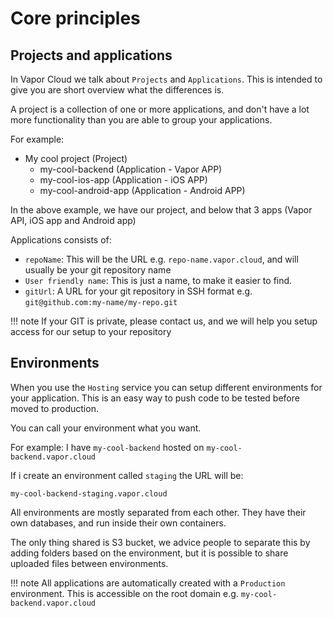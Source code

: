 # Core principles

## Projects and applications

In Vapor Cloud we talk about `Projects` and `Applications`. This is intended to give you are short overview
what the differences is.

A project is a collection of one or more applications, and don't have a lot more functionality than you are able to group your applications.

For example:

- My cool project (Project)
    - my-cool-backend (Application - Vapor APP)
    - my-cool-ios-app (Application - iOS APP)
    - my-cool-android-app (Application - Android APP)

In the above example, we have our project, and below that 3 apps (Vapor API, iOS app and Android app)

Applications consists of:

- `repoName`: This will be the URL e.g. `repo-name.vapor.cloud`, and will usually be your git repository name
- `User friendly name`: This is just a name, to make it easier to find.
- `gitUrl`: A URL for your git repository in SSH format e.g. `git@github.com:my-name/my-repo.git`

!!! note
    If your GIT is private, please contact us, and we will help you setup access for our setup to your repository

## Environments

When you use the `Hosting` service you can setup different environments for your application. This is an easy way to push code to be tested before moved to production.

You can call your environment what you want.

For example:
I have `my-cool-backend` hosted on `my-cool-backend.vapor.cloud`

If i create an environment called `staging` the URL will be:

`my-cool-backend-staging.vapor.cloud`

All environments are mostly separated from each other. They have their own databases, and run inside their own containers.

The only thing shared is S3 bucket, we advice people to separate this by adding folders based on the environment, but it is possible to share uploaded files between environments.

!!! note
    All applications are automatically created with a `Production` environment. This is accessible on the root domain e.g. `my-cool-backend.vapor.cloud`
